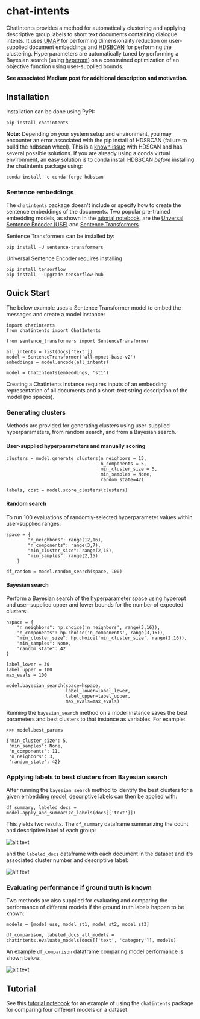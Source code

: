 # chat-intents

ChatIntents provides a method for automatically clustering and applying descriptive group labels to short text documents containing dialogue intents.  It uses [UMAP](https://github.com/lmcinnes/umap) for performing dimensionality reduction on user-supplied document embeddings and [HDSBCAN](https://github.com/scikit-learn-contrib/hdbscan) for performing the clustering. Hyperparameters are automatically tuned by performing a Bayesian search (using [hyperopt](https://github.com/hyperopt/hyperopt)) on a constrained optimization of an objective function using user-supplied bounds.

**See associated Medium post for additional description and motivation.**

## Installation

Installation can be done using PyPI:

```pip install chatintents```

**Note:** Depending on your system setup and environment, you may encounter an error associated with the pip install of HDSBCAN (failure to build the hdbscan wheel). This is a [known issue](https://github.com/scikit-learn-contrib/hdbscan/issues/293) with HDSCAN and has several possible solutions. If you are already using a conda virtual environment, an easy solution is to conda install HDBSCAN *before* installing the chatintents package using:

```conda install -c conda-forge hdbscan```

### Sentence embeddings
The `chatintents` package doesn't include or specify how to create the sentence embeddings of the documents. Two popular pre-trained embedding models, as shown in the [tutorial notebook](https://github.com/dborrelli/chat-intents/blob/main/notebooks/chatintents_tutorial.ipynb), are the [Unversal Sentence Encoder (USE)](https://tfhub.dev/google/universal-sentence-encoder/4) and [Sentence Transformers](https://www.sbert.net/).

Sentence Transformers can be installed by:

```
pip install -U sentence-transformers
```

Universal Sentence Encoder requires installing

```
pip install tensorflow
pip install --upgrade tensorflow-hub
```

## Quick Start
The below example uses a Sentence Transformer model to embed the messages and create a model instance:

```
import chatintents
from chatintents import ChatIntents

from sentence_transformers import SentenceTransformer

all_intents = list(docs['text'])
model = SentenceTransformer('all-mpnet-base-v2')
embeddings = model.encode(all_intents)

model = ChatIntents(embeddings, 'st1')
```

Creating a ChatIntents instance requires inputs of an embedding representation of all documents and a short-text string description of the model (no spaces).

### Generating clusters
Methods are provided for generating clusters using user-supplied hyperparameters, from random search, and from a Bayesian search.

#### User-supplied hyperparameters and manually scoring
```
clusters = model.generate_clusters(n_neighbors = 15, 
                                   n_components = 5, 
                                   min_cluster_size = 5, 
                                   min_samples = None,
                                   random_state=42)

labels, cost = model.score_clusters(clusters)
```

#### Random search
To run 100 evaluations of randomly-selected hyperparameter values within user-supplied ranges:
```
space = {
        "n_neighbors": range(12,16),
        "n_components": range(3,7),
        "min_cluster_size": range(2,15),
        "min_samples": range(2,15)
    }

df_random = model.random_search(space, 100)
```

#### Bayesian search
Perform a Bayesian search of the hyperparameter space using hyperopt and user-supplied upper and lower bounds for the number of expected clusters:
```
hspace = {
    "n_neighbors": hp.choice('n_neighbors', range(3,16)),
    "n_components": hp.choice('n_components', range(3,16)),
    "min_cluster_size": hp.choice('min_cluster_size', range(2,16)),
    "min_samples": None,
    "random_state": 42
}

label_lower = 30
label_upper = 100
max_evals = 100

model.bayesian_search(space=hspace,
                      label_lower=label_lower, 
                      label_upper=label_upper, 
                      max_evals=max_evals)
```
Running the `bayesian_search` method on a model instance saves the best parameters and best clusters to that instance as variables. For example:

```
>>> model.best_params

{'min_cluster_size': 5,
 'min_samples': None,
 'n_components': 11,
 'n_neighbors': 3,
 'random_state': 42}
```

### Applying labels to best clusters from Bayesian search
After running the `bayesian_search` method to identify the best clusters for a given embedding model, descriptive labels can then be applied with:
```
df_summary, labeled_docs = model.apply_and_summarize_labels(docs[['text']])
```
This yields two results. The `df_summary` dataframe summarizing the count and descriptive label of each group:

![alt text](images/table_extracted_labels.png)

and the `labeled_docs` dataframe with each document in the dataset and it's associated cluster number and descriptiive label:

![alt text](images/labeled_docs.png)

### Evaluating performance if ground truth is known
Two methods are also supplied for evaluating and comparing the performance of different models if the ground truth labels happen to be known:

```
models = [model_use, model_st1, model_st2, model_st3]

df_comparison, labeled_docs_all_models = chatintents.evaluate_models(docs[['text', 'category']], models)
```
An example `df_comparison` dataframe comparing model performance is shown below:

![alt text](images/results_comparison.png)

## Tutorial
See this [tutorial notebook](https://github.com/dborrelli/chat-intents/blob/main/notebooks/chatintents_tutorial.ipynb) for an example of using the `chatintents` package for comparing four different models on a dataset.